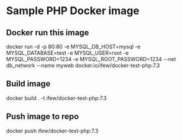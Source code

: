 # Sample PHP Docker image

## Docker run this image
docker run -d -p 80:80 -e MYSQL_DB_HOST=mysql -e MYSQL_DATABASE=test -e MYSQL_USER=root -e MYSQL_PASSWORD=1234 -e MYSQL_ROOT_PASSWORD=1234 --net db_network --name myweb docker.io/ifew/docker-test-php:7.3

## Build image
docker build . -t ifew/docker-test-php:7.3

## Push image to repo
docker push ifew/docker-test-php:7.3